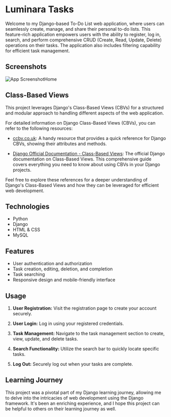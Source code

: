 
# Luminara Tasks

Welcome to my Django-based To-Do List web application, where users can seamlessly create, manage, and share their personal to-do lists. This feature-rich application empowers users with the ability to register, log in, search, and perform comprehensive CRUD (Create, Read, Update, Delete) operations on their tasks. The application also includes filtering capability for efficient task management.


## Screenshots

![App Screenshot](https://via.placeholder.com/468x300?text=App+Screenshot+Here)Home


## Class-Based Views

This project leverages Django's Class-Based Views (CBVs) for a structured and modular approach to handling different aspects of the web application. 

For detailed information on Django Class-Based Views (CBVs), you can refer to the following resources:

- [ccbv.co.uk](https://ccbv.co.uk/): A handy resource that provides a quick reference for Django CBVs, showing their attributes and methods.

- [Django Official Documentation - Class-Based Views](https://docs.djangoproject.com/en/5.0/ref/class-based-views/): The official Django documentation on Class-Based Views. This comprehensive guide covers everything you need to know about using CBVs in your Django projects.

Feel free to explore these references for a deeper understanding of Django's Class-Based Views and how they can be leveraged for efficient web development.
## Technologies

- Python
- Django
- HTML & CSS
- MySQL
## Features

- User authentication and authorization
- Task creation, editing, deletion, and completion
- Task searching
- Responsive design and mobile-friendly interface

## Usage

1. **User Registration:**
Visit the registration page to create your account securely.

2. **User Login:**
Log in using your registered credentials.

3. **Task Management:**
Navigate to the task management section to create, view, update, and delete tasks.

4. **Search Functionality:**
Utilize the search bar to quickly locate specific tasks.

5. **Log Out:**
Securely log out when your tasks are complete.
## Learning Journey

This project was a pivotal part of my Django learning journey, allowing me to delve into the intricacies of web development using the Django framework. It's been an enriching experience, and I hope this project can be helpful to others on their learning journey as well.